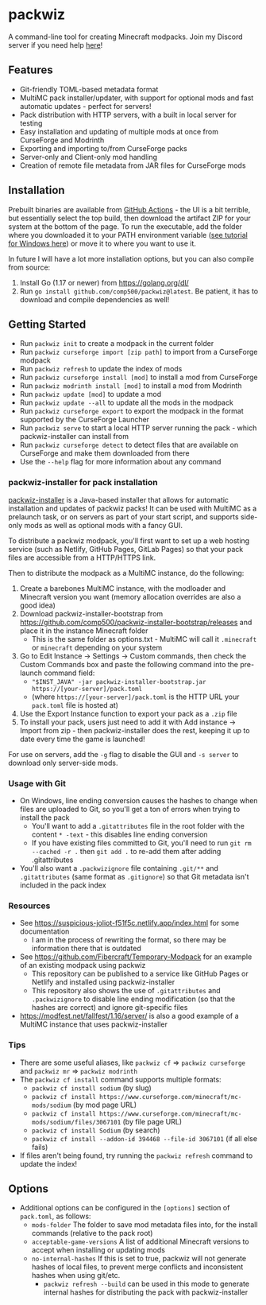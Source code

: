 # packwiz
A command-line tool for creating Minecraft modpacks. Join my Discord server if you need help [here](https://discord.gg/Csh8zbbhCt)!

## Features
- Git-friendly TOML-based metadata format
- MultiMC pack installer/updater, with support for optional mods and fast automatic updates - perfect for servers!
- Pack distribution with HTTP servers, with a built in local server for testing
- Easy installation and updating of multiple mods at once from CurseForge and Modrinth
- Exporting and importing to/from CurseForge packs
- Server-only and Client-only mod handling
- Creation of remote file metadata from JAR files for CurseForge mods

## Installation
Prebuilt binaries are available from [GitHub Actions](https://github.com/comp500/packwiz/actions) - the UI is a bit terrible, but essentially select the top build, then download the artifact ZIP for your system at the bottom of the page. To run the executable, add the folder where you downloaded it to your PATH environment variable ([see tutorial for Windows here](https://www.howtogeek.com/118594/how-to-edit-your-system-path-for-easy-command-line-access/)) or move it to where you want to use it.

In future I will have a lot more installation options, but you can also compile from source:

1. Install Go (1.17 or newer) from https://golang.org/dl/
2. Run `go install github.com/comp500/packwiz@latest`. Be patient, it has to download and compile dependencies as well!

## Getting Started
- Run `packwiz init` to create a modpack in the current folder
- Run `packwiz curseforge import [zip path]` to import from a CurseForge modpack
- Run `packwiz refresh` to update the index of mods
- Run `packwiz curseforge install [mod]` to install a mod from CurseForge
- Run `packwiz modrinth install [mod]` to install a mod from Modrinth
- Run `packwiz update [mod]` to update a mod
- Run `packwiz update --all` to update all the mods in the modpack
- Run `packwiz curseforge export` to export the modpack in the format supported by the CurseForge Launcher
- Run `packwiz serve` to start a local HTTP server running the pack - which packwiz-installer can install from
- Run `packwiz curseforge detect` to detect files that are available on CurseForge and make them downloaded from there
- Use the `--help` flag for more information about any command

### packwiz-installer for pack installation
[packwiz-installer](https://github.com/comp500/packwiz-installer) is a Java-based installer that allows for automatic installation and updates of packwiz packs! It can be used with MultiMC as a prelaunch task, or on servers as part of your start script, and supports side-only mods as well as optional mods with a fancy GUI.

To distribute a packwiz modpack, you'll first want to set up a web hosting service (such as Netlify, GitHub Pages, GitLab Pages) so that your pack files are accessible from a HTTP/HTTPS link.

Then to distribute the modpack as a MultiMC instance, do the following:

1. Create a barebones MultiMC instance, with the modloader and Minecraft version you want (memory allocation overrides are also a good idea)
2. Download packwiz-installer-bootstrap from https://github.com/comp500/packwiz-installer-bootstrap/releases and place it in the instance Minecraft folder
    - This is the same folder as options.txt - MultiMC will call it `.minecraft` or `minecraft` depending on your system
3. Go to Edit Instance -> Settings -> Custom commands, then check the Custom Commands box and paste the following command into the pre-launch command field:
    - `"$INST_JAVA" -jar packwiz-installer-bootstrap.jar https://[your-server]/pack.toml`
    - (where `https://[your-server]/pack.toml` is the HTTP URL your `pack.toml` file is hosted at)
4. Use the Export Instance function to export your pack as a `.zip` file
4. To install your pack, users just need to add it with Add instance -> Import from zip - then packwiz-installer does the rest, keeping it up to date every time the game is launched!

For use on servers, add the `-g` flag to disable the GUI and `-s server` to download only server-side mods.

### Usage with Git
- On Windows, line ending conversion causes the hashes to change when files are uploaded to Git, so you'll get a ton of errors when trying to install the pack
    - You'll want to add a `.gitattributes` file in the root folder with the content `* -text` - this disables line ending conversion
    - If you have existing files committed to Git, you'll need to run `git rm --cached -r .` then `git add .` to re-add them after adding .gitattributes
- You'll also want a `.packwizignore` file containing `.git/**` and `.gitattributes` (same format as `.gitignore`) so that Git metadata isn't included in the pack index

### Resources
- See https://suspicious-joliot-f51f5c.netlify.app/index.html for some documentation
    - I am in the process of rewriting the format, so there may be information there that is outdated
- See https://github.com/Fibercraft/Temporary-Modpack for an example of an existing modpack using packwiz
    - This repository can be published to a service like GitHub Pages or Netlify and installed using packwiz-installer
    - This repository also shows the use of `.gitattributes` and `.packwizignore` to disable line ending modification (so that the hashes are correct) and ignore git-specific files
- https://modfest.net/fallfest/1.16/server/ is also a good example of a MultiMC instance that uses packwiz-installer

### Tips
- There are some useful aliases, like `packwiz cf` => `packwiz curseforge` and `packwiz mr` => `packwiz modrinth`
- The `packwiz cf install` command supports multiple formats:
    - `packwiz cf install sodium` (by slug)
    - `packwiz cf install https://www.curseforge.com/minecraft/mc-mods/sodium` (by mod page URL)
    - `packwiz cf install https://www.curseforge.com/minecraft/mc-mods/sodium/files/3067101` (by file page URL)
    - `packwiz cf install Sodium` (by search)
    - `packwiz cf install --addon-id 394468 --file-id 3067101` (if all else fails)
- If files aren't being found, try running the `packwiz refresh` command to update the index!

## Options
- Additional options can be configured in the `[options]` section of `pack.toml`, as follows:
    - `mods-folder` The folder to save mod metadata files into, for the install commands (relative to the pack root)
    - `acceptable-game-versions` A list of additional Minecraft versions to accept when installing or updating mods
    - `no-internal-hashes` If this is set to true, packwiz will not generate hashes of local files, to prevent merge conflicts and inconsistent hashes when using git/etc.
        - `packwiz refresh --build` can be used in this mode to generate internal hashes for distributing the pack with packwiz-installer
